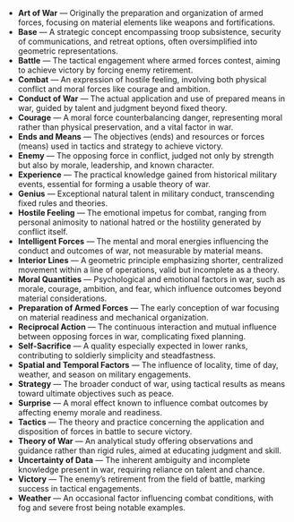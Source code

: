 - **Art of War** — Originally the preparation and organization of armed forces, focusing on material elements like weapons and fortifications.
- **Base** — A strategic concept encompassing troop subsistence, security of communications, and retreat options, often oversimplified into geometric representations.
- **Battle** — The tactical engagement where armed forces contest, aiming to achieve victory by forcing enemy retirement.
- **Combat** — An expression of hostile feeling, involving both physical conflict and moral forces like courage and ambition.
- **Conduct of War** — The actual application and use of prepared means in war, guided by talent and judgment beyond fixed theory.
- **Courage** — A moral force counterbalancing danger, representing moral rather than physical preservation, and a vital factor in war.
- **Ends and Means** — The objectives (ends) and resources or forces (means) used in tactics and strategy to achieve victory.
- **Enemy** — The opposing force in conflict, judged not only by strength but also by morale, leadership, and known character.
- **Experience** — The practical knowledge gained from historical military events, essential for forming a usable theory of war.
- **Genius** — Exceptional natural talent in military conduct, transcending fixed rules and theories.
- **Hostile Feeling** — The emotional impetus for combat, ranging from personal animosity to national hatred or the hostility generated by conflict itself.
- **Intelligent Forces** — The mental and moral energies influencing the conduct and outcomes of war, not measurable by material means.
- **Interior Lines** — A geometric principle emphasizing shorter, centralized movement within a line of operations, valid but incomplete as a theory.
- **Moral Quantities** — Psychological and emotional factors in war, such as morale, courage, ambition, and fear, which influence outcomes beyond material considerations.
- **Preparation of Armed Forces** — The early conception of war focusing on material readiness and mechanical organization.
- **Reciprocal Action** — The continuous interaction and mutual influence between opposing forces in war, complicating fixed planning.
- **Self-Sacrifice** — A quality especially expected in lower ranks, contributing to soldierly simplicity and steadfastness.
- **Spatial and Temporal Factors** — The influence of locality, time of day, weather, and season on military engagements.
- **Strategy** — The broader conduct of war, using tactical results as means toward ultimate objectives such as peace.
- **Surprise** — A moral effect known to influence combat outcomes by affecting enemy morale and readiness.
- **Tactics** — The theory and practice concerning the application and disposition of forces in battle to secure victory.
- **Theory of War** — An analytical study offering observations and guidance rather than rigid rules, aimed at educating judgment and skill.
- **Uncertainty of Data** — The inherent ambiguity and incomplete knowledge present in war, requiring reliance on talent and chance.
- **Victory** — The enemy’s retirement from the field of battle, marking success in tactical engagements.
- **Weather** — An occasional factor influencing combat conditions, with fog and severe frost being notable examples.
